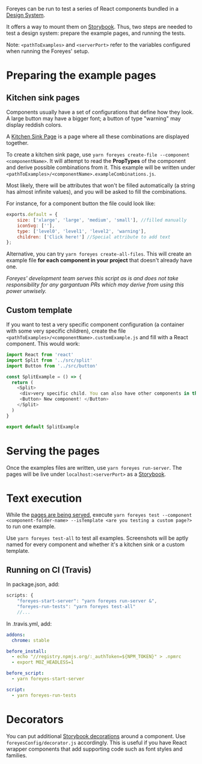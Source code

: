 Foreyes can be run to test a series of React components bundled in a [Design System](https://www.invisionapp.com/inside-design/guide-to-design-systems).

It offers a way to mount them on [Storybook](https://github.com/storybooks/storybook). Thus, two steps are needed to test a design system: prepare the example pages, and running the tests.

Note: `<pathToExamples>` and `<serverPort>` refer to the variables configured when running the Foreyes' setup.

# Preparing the example pages

## Kitchen sink pages

Components usually have a set of configurations that define how they look. A large button may have a bigger font; a button of type "warning" may display reddish colors.

A [Kitchen Sink Page](https://medium.com/eightshapes-llc/component-qa-in-design-systems-b18cb4decb9c) is a page where all these combinations are displayed together.

To create a kitchen sink page, use `yarn foreyes create-file --component <componentName>`. It will attempt to read the **PropTypes** of the component and derive possible combinations from it. This example will be written under `<pathToExamples>/<componentName>.exampleCombinations.js`.

Most likely, there will be attributes that won't be filled automatically (a string has almost infinite values), and you will be asked to fill the combinations.

For instance, for a component button the file could look like:

```javascript
exports.default = {
    size: ['xlarge', 'large', 'medium', 'small'], //filled manually
    iconSvg: [''],
    type: ['level0', 'level1', 'level2', 'warning'],
    children: ['Click here!'] //Special attribute to add text
};
```

Alternative, you can try `yarn foreyes create-all-files`. This will create an example file **for each component in your project** that doesn't already have one.

*Foreyes' development team serves this script as is and does not take responsibility for any gargantuan PRs which may derive from using this power unwisely.*

## Custom template

If you want to test a very specific component configuration (a container with some very specific children), create the file `<pathToExamples>/<componentName>.customExample.js` and fill with a React component. This would work: 

```javascript
import React from 'react'
import Split from '../src/split'
import Button from '../src/button'

const SplitExample = () => {
  return (
    <Split>
     <div>very specific child. You can also have other components in this template</div>
     <Button> New component! </Button>
    </Split>
  )
}

export default SplitExample
```

# <a name="serving-pages"></a>Serving the pages

Once the examples files are written, use `yarn foreyes run-server`. The pages will be live under `localhost:<serverPort>` as a [Storybook](https://storybook.js.org).

# Text execution

While the [pages are being served](#serving-pages), execute `yarn foreyes test --component <component-folder-name> --isTemplate <are you testing a custom page?>` to run one example.

Use `yarn foreyes test-all` to test all examples. Screenshots will be aptly named for every component and whether it's a kitchen sink or a custom template.

## Running on CI (Travis)

In package.json, add:

```javascript
scripts: {
    "foreyes-start-server": "yarn foreyes run-server &",
    "foreyes-run-tests": "yarn foreyes test-all"
    //...
```

In .travis.yml, add:

```yml
addons:
  chrome: stable

before_install:
  - echo "//registry.npmjs.org/:_authToken=${NPM_TOKEN}" > .npmrc
  - export MOZ_HEADLESS=1

before_script:
  - yarn foreyes-start-server

script:
  - yarn foreyes-run-tests
```

# Decorators

You can put additional [Storybook decorations](https://storybook.js.org/basics/writing-stories/#using-decorators) around a component. Use `foreyesConfig/decorator.js` accordingly. This is useful if you have React wrapper components that add supporting code such as font styles and families.
